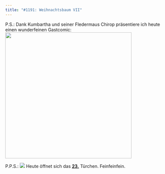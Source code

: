 ```yaml
---
title: "#1191: Weihnachtsbaum VII"
---
```


P.S.:
Dank Kumbartha und seiner Fledermaus Chirop präsentiere ich heute einen wunderfeinen Gastcomic:
<a href="http://www.fonflatter.de/bilder/post/Kumbartha.jpg"><img title="" width="400"  src="http://www.fonflatter.de/bilder/post/Kumbartha_s.jpg" alt="" /></a><br />

P.P.S.:
<a href="http://www.fonflatter.de/advent08"><img src="http://www.fonflatter.de/adv08/kaefer.jpg"></a>
Heute öffnet sich das <a href="http://www.fonflatter.de/advent08"><strong>23.</strong></a> Türchen. Feinfeinfein.

